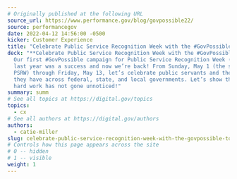 ```yaml
---
# Originally published at the following URL
source_url: https://www.performance.gov/blog/govpossible22/
source: performancegov
date: 2022-04-12 14:56:00 -0500
kicker: Customer Experience
title: "Celebrate Public Service Recognition Week with the #GovPossible Toolkit"
deck: "**Celebrate Public Service Recognition Week with the #GovPossible Toolkit**&mdash;
  Our first #GovPossible campaign for Public Service Recognition Week (PSRW)
  last year was a success and now we’re back! From Sunday, May 1 (the start of
  PSRW) through Friday, May 13, let’s celebrate public servants and the impact
  they have across federal, state, and local governments. Let’s show them their
  hard work has not gone unnoticed!"
summary: summ
# See all topics at https://digital.gov/topics
topics:
  - cx
# See all authors at https://digital.gov/authors
authors:
  - catie-miller
slug: celebrate-public-service-recognition-week-with-the-govpossible-toolkit
# Controls how this page appears across the site
# 0 -- hidden
# 1 -- visible
weight: 1
---
```

